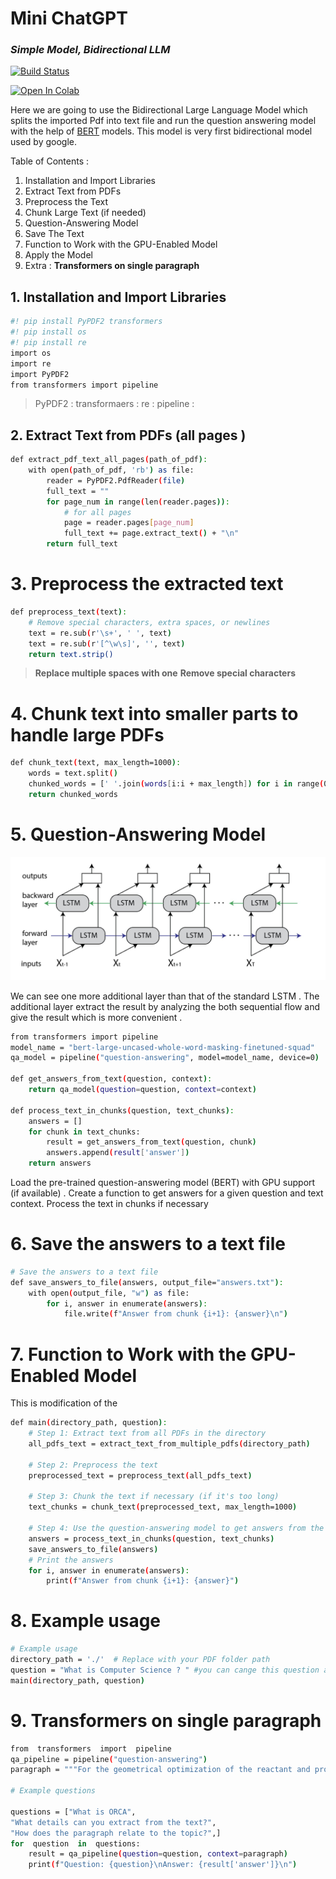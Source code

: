 # Mini ChatGPT
### _Simple Model, Bidirectional LLM_
[![Build Status](https://travis-ci.org/joemccann/dillinger.svg?branch=master)](https://travis-ci.org/joemccann/dillinger)

[![Open In Colab](https://colab.research.google.com/assets/colab-badge.svg)](https://colab.research.google.com/github/your-username/your-repo/blob/main/your-notebook.ipynb)

Here we are going to use the Bidirectional Large Language Model which splits the imported Pdf into text file and run the question answering model with the help of  [BERT] models. This model is very first bidirectional model used by google.

Table of Contents :
1. Installation and Import Libraries 
2. Extract Text from PDFs
3. Preprocess the Text
4. Chunk Large Text (if needed)
5. Question-Answering Model
6. Save The Text 
7. Function to Work with the GPU-Enabled Model
8. Apply the Model 
9. Extra : **Transformers on single paragraph**

## 1. Installation and Import Libraries
```sh
#! pip install PyPDF2 transformers
#! pip install os
#! pip install re
import os
import re
import PyPDF2
from transformers import pipeline
```
> PyPDF2  : 
> transformaers :
> re : 
> pipeline : 

## 2. Extract Text from PDFs (all pages )
```sh
def extract_pdf_text_all_pages(path_of_pdf):
    with open(path_of_pdf, 'rb') as file:
        reader = PyPDF2.PdfReader(file)
        full_text = ""
        for page_num in range(len(reader.pages)):
		    # for all pages
            page = reader.pages[page_num]
            full_text += page.extract_text() + "\n"
        return full_text
```

# 3. Preprocess the extracted text
```sh
def preprocess_text(text):
    # Remove special characters, extra spaces, or newlines
    text = re.sub(r'\s+', ' ', text)
    text = re.sub(r'[^\w\s]', '', text)
    return text.strip()
```
>  **Replace multiple spaces with one**
>  **Remove special characters**
# 4. Chunk text into smaller parts to handle large PDFs
```sh
def chunk_text(text, max_length=1000):
    words = text.split()
    chunked_words = [' '.join(words[i:i + max_length]) for i in range(0, len(words), max_length)]
    return chunked_words
```
# 5. Question-Answering Model

[![BiLSTM Image ](https://github.com/amarghimire/BiLSTM-Pdfchat/blob/main/BiLSTM-Figure.png)](https://github.com/amarghimire/BiLSTM-Pdfchat/blob/main/BiLSTM-Figure.png)




We can see one more additional layer than that of the standard LSTM . The additional layer extract the result by analyzing the both sequential flow and give the result which is more convenient .

```sh
from transformers import pipeline
model_name = "bert-large-uncased-whole-word-masking-finetuned-squad"
qa_model = pipeline("question-answering", model=model_name, device=0)  # device=0 for GPU, device=-1 for CPU

def get_answers_from_text(question, context):
    return qa_model(question=question, context=context)

def process_text_in_chunks(question, text_chunks):
    answers = []
    for chunk in text_chunks:
        result = get_answers_from_text(question, chunk)
        answers.append(result['answer'])
    return answers
```
Load the pre-trained question-answering model (BERT) with GPU support (if available) . Create a function to get answers for a given question and text context. Process the text in chunks if necessary

# 6. Save the answers to a text file
```sh
# Save the answers to a text file
def save_answers_to_file(answers, output_file="answers.txt"):
    with open(output_file, "w") as file:
        for i, answer in enumerate(answers):
            file.write(f"Answer from chunk {i+1}: {answer}\n")
```

# 7. Function to Work with the GPU-Enabled Model
This is modification of the 
```sh
def main(directory_path, question):
    # Step 1: Extract text from all PDFs in the directory
    all_pdfs_text = extract_text_from_multiple_pdfs(directory_path)
    
    # Step 2: Preprocess the text
    preprocessed_text = preprocess_text(all_pdfs_text)
    
    # Step 3: Chunk the text if necessary (if it's too long)
    text_chunks = chunk_text(preprocessed_text, max_length=1000)
    
    # Step 4: Use the question-answering model to get answers from the chunks
    answers = process_text_in_chunks(question, text_chunks)
    save_answers_to_file(answers)
    # Print the answers
    for i, answer in enumerate(answers):
        print(f"Answer from chunk {i+1}: {answer}")
```
# 8. Example usage
```sh
# Example usage
directory_path = './'  # Replace with your PDF folder path
question = "What is Computer Science ? " #you can cange this question according to your pdf. 
main(directory_path, question)
```

# 9. Transformers on single paragraph

```sh
from  transformers  import  pipeline
qa_pipeline = pipeline("question-answering")
paragraph = """For the geometrical optimization of the reactant and product states, and the TS, you should use the B3LYP functional along with the D3 version of Grimme’s dispersion correction with Becke- Johnson damping. You should use the def2-SVP basis set that is of double zeta quality. You should use the SMD solvent model to emulate the experimental conditions. You should employ tight convergence criteria for geometrical optimization and TS search. You can use either the NEB-TS method in ORCA or the QST2+IRC method in Gaussian 16."""

# Example questions

questions = ["What is ORCA",
"What details can you extract from the text?",
"How does the paragraph relate to the topic?",]
for  question  in  questions:
	result = qa_pipeline(question=question, context=paragraph)
	print(f"Question: {question}\nAnswer: {result['answer']}\n")
```
[//]:#
[BERT]: <https://huggingface.co/google-bert/bert-large-uncased-whole-word-masking-finetuned-squad>

[BILSTM]:<https://www.baeldung.com/cs/bidirectional-vs-unidirectional-lstm#:~:text=Bidirectional%20LSTM%20(BiLSTM)%20is%20a,utilizing%20information%20from%20both%20sides.>

